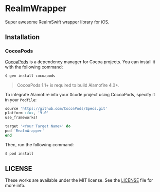# RealmWrapper

Super awesome RealmSwift wrapper library for iOS.

## Installation

### CocoaPods

[CocoaPods](http://cocoapods.org) is a dependency manager for Cocoa projects. You can install it with the following command:

```bash
$ gem install cocoapods
```

> CocoaPods 1.1+ is required to build Alamofire 4.0+.

To integrate Alamofire into your Xcode project using CocoaPods, specify it in your `Podfile`:

```ruby
source 'https://github.com/CocoaPods/Specs.git'
platform :ios, '9.0'
use_frameworks!

target '<Your Target Name>' do
pod 'RealmWrapper'
end
```

Then, run the following command:

```bash
$ pod install
```

## LICENSE

These works are available under the MIT license. See the [LICENSE][license] file
for more info.

[license]: LICENSE
